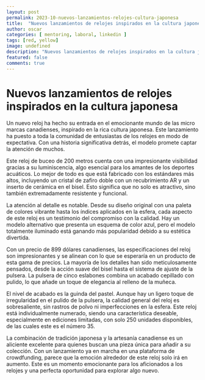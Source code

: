 ```yaml
---
layout: post
permalink: 2023-10-nuevos-lanzamientos-relojes-cultura-japonesa
title:  "Nuevos lanzamientos de relojes inspirados en la cultura japonesa"
author: oscar
categories: [ mentoring, laboral, linkedin ]
tags: [red, yellow]
image: undefined
description: "Nuevos lanzamientos de relojes inspirados en la cultura japonesa"
featured: false
comments: true
---
```


# Nuevos lanzamientos de relojes inspirados en la cultura japonesa

Un nuevo reloj ha hecho su entrada en el emocionante mundo de las micro marcas canadienses, inspirado en la rica cultura japonesa. Este lanzamiento ha puesto a toda la comunidad de entusiastas de los relojes en modo de expectativa. Con una historia significativa detrás, el modelo promete captar la atención de muchos.

Este reloj de buceo de 200 metros cuenta con una impresionante visibilidad gracias a su luminiscencia, algo esencial para los amantes de los deportes acuáticos. Lo mejor de todo es que está fabricado con los estándares más altos, incluyendo un cristal de zafiro doble con un recubrimiento AR y un inserto de cerámica en el bisel. Esto significa que no solo es atractivo, sino también extremadamente resistente y funcional.

La atención al detalle es notable. Desde su diseño original con una paleta de colores vibrante hasta los índices aplicados en la esfera, cada aspecto de este reloj es un testimonio del compromiso con la calidad. Hay un modelo alternativo que presenta un esquema de color azul, pero el modelo totalmente iluminado está ganando más popularidad debido a su estética divertida.

Con un precio de 899 dólares canadienses, las especificaciones del reloj son impresionantes y se alinean con lo que se esperaría en un producto de esta gama de precios. La mayoría de los detalles han sido meticulosamente pensados, desde la acción suave del bisel hasta el sistema de ajuste de la pulsera. La pulsera de cinco eslabones combina un acabado cepillado con pulido, lo que añade un toque de elegancia al relleno de la muñeca.

El nivel de acabado es la guinda del pastel. Aunque hay un ligero toque de irregularidad en el pulido de la pulsera, la calidad general del reloj es sobresaliente, sin rastros de polvo ni imperfecciones en la esfera. Este reloj está individualmente numerado, siendo una característica deseable, especialmente en ediciones limitadas, con solo 250 unidades disponibles, de las cuales este es el número 35.

La combinación de tradición japonesa y la artesanía canadiense es un aliciente excelente para quienes buscan una pieza única para añadir a su colección. Con un lanzamiento ya en marcha en una plataforma de crowdfunding, parece que la emoción alrededor de este reloj solo irá en aumento. Este es un momento emocionante para los aficionados a los relojes y una perfecta oportunidad para explorar algo nuevo.
